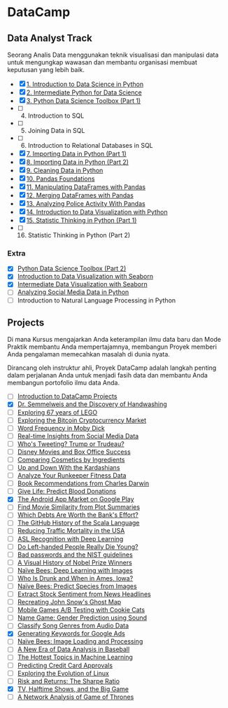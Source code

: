 # DataCamp

## Data Analyst Track

Seorang Analis Data menggunakan teknik visualisasi dan manipulasi data untuk mengungkap wawasan dan membantu organisasi membuat keputusan yang lebih baik.

- [x] [1.  Introduction to Data Science in Python](https://github.com/tommypratama/datacamp/tree/master/Introduction%20to%20Python)
- [x] [2.  Intermediate Python for Data Science](https://github.com/tommypratama/datacamp/tree/master/Intermediate%20Python%20for%20Data%20Science)
- [x] [3.  Python Data Science Toolbox (Part 1)](https://github.com/tommypratama/datacamp/tree/master/Python%20Data%20Science%20Toolbox%20(Part%201))
- [ ] 4.  Introduction to SQL
- [ ] 5.  Joining Data in SQL
- [ ] 6.  Introduction to Relational Databases in SQL
- [x] [7.  Importing Data in Python (Part 1)](https://github.com/tommypratama/datacamp/tree/master/Importing%20Data%20in%20Python%20(Part%201))
- [x] [8.  Importing Data in Python (Part 2)](https://github.com/tommypratama/datacamp/tree/master/Importing%20Data%20in%20Python%20(Part%202))
- [x] [9.  Cleaning Data in Python](https://github.com/tommypratama/datacamp/tree/master/Cleaning%20Data%20in%20Python)
- [x] [10. Pandas Foundations](https://github.com/tommypratama/datacamp/tree/master/Pandas%20Foundations)
- [x] [11. Manipulating DataFrames with Pandas](https://github.com/tommypratama/datacamp/tree/master/Manipulating%20DataFrames%20with%20pandas)
- [x] [12. Merging DataFrames with Pandas](https://github.com/tommypratama/datacamp/tree/master/Merging%20DataFrames%20with%20pandas)
- [x] [13. Analyzing Police Activity With Pandas](https://github.com/tommypratama/datacamp/tree/master/Analyzing%20Police%20Activity%20with%20pandas)
- [x] [14. Introduction to Data Visualization with Python](https://github.com/tommypratama/datacamp/tree/master/Introduction%20to%20Data%20Visualization%20in%20Python)
- [x] [15. Statistic Thinking in Python (Part 1)](https://github.com/tommypratama/datacamp/tree/master/Statistical%20Thinking%20in%20Python%20(Part%201))
- [ ] 16. Statistic Thinking in Python (Part 2)

### Extra

- [x] [Python Data Science Toolbox (Part 2)](https://github.com/tommypratama/datacamp/tree/master/Python%20Data%20Science%20Toolbox%20(Part%202))
- [x] [Introduction to Data Visualization with Seaborn](https://github.com/tommypratama/datacamp/tree/master/Introduction%20to%20Data%20Visualization%20with%20Seaborn)
- [x] [Intermediate Data Visualization with Seaborn](https://github.com/tommypratama/datacamp/tree/master/Intermediate%20Data%20Visualization%20with%20Seaborn)
- [ ] [Analyzing Social Media Data in Python](https://github.com/tommypratama/datacamp/tree/master/Analyzing%20Social%20Media%20Data%20in%20Python)
- [ ] Introduction to Natural Language Processing in Python

## Projects

Di mana Kursus mengajarkan Anda keterampilan ilmu data baru dan Mode Praktik membantu Anda mempertajamnya, membangun Proyek memberi Anda pengalaman memecahkan masalah di dunia nyata.

Dirancang oleh instruktur ahli, Proyek DataCamp adalah langkah penting dalam perjalanan Anda untuk menjadi fasih data dan membantu Anda membangun portofolio ilmu data Anda.

- [ ] [Introduction to DataCamp Projects](https://www.datacamp.com/projects/33)
- [x] [Dr. Semmelweis and the Discovery of Handwashing](https://www.datacamp.com/projects/20)
- [ ] [Exploring 67 years of LEGO](https://www.datacamp.com/projects/10)
- [ ] [Exploring the Bitcoin Cryptocurrency Market](https://www.datacamp.com/projects/82)
- [ ] [Word Frequency in Moby Dick](https://www.datacamp.com/projects/38)
- [ ] [Real-time Insights from Social Media Data](https://www.datacamp.com/projects/760)
- [ ] [Who's Tweeting? Trump or Trudeau?](https://www.datacamp.com/projects/467)
- [ ] [Disney Movies and Box Office Success](https://www.datacamp.com/projects/740)
- [ ] [Comparing Cosmetics by Ingredients](https://www.datacamp.com/projects/695)
- [ ] [Up and Down With the Kardashians](https://www.datacamp.com/projects/538)
- [ ] [Analyze Your Runkeeper Fitness Data](https://www.datacamp.com/projects/727)
- [ ] [Book Recommendations from Charles Darwin](https://www.datacamp.com/projects/607)
- [ ] [Give Life: Predict Blood Donations](https://www.datacamp.com/projects/646)
- [x] [The Android App Market on Google Play](https://www.datacamp.com/projects/619)
- [ ] [Find Movie Similarity from Plot Summaries](https://www.datacamp.com/projects/648)
- [ ] [Which Debts Are Worth the Bank's Effort?](https://www.datacamp.com/projects/504)
- [ ] [The GitHub History of the Scala Language](https://www.datacamp.com/projects/163)
- [ ] [Reducing Traffic Mortality in the USA](https://www.datacamp.com/projects/462)
- [ ] [ASL Recognition with Deep Learning](https://www.datacamp.com/projects/509)
- [ ] [Do Left-handed People Really Die Young?](https://www.datacamp.com/projects/479)
- [ ] [Bad passwords and the NIST guidelines](https://www.datacamp.com/projects/141)
- [ ] [A Visual History of Nobel Prize Winners](https://www.datacamp.com/projects/441)
- [ ] [Naïve Bees: Deep Learning with Images](https://www.datacamp.com/projects/555)
- [ ] [Who Is Drunk and When in Ames, Iowa?](https://www.datacamp.com/projects/475)
- [ ] [Naïve Bees: Predict Species from Images](https://www.datacamp.com/projects/412)
- [ ] [Extract Stock Sentiment from News Headlines](https://www.datacamp.com/projects/611)
- [ ] [Recreating John Snow's Ghost Map](https://www.datacamp.com/projects/132)
- [ ] [Mobile Games A/B Testing with Cookie Cats](https://www.datacamp.com/projects/184)
- [ ] [Name Game: Gender Prediction using Sound](https://www.datacamp.com/projects/97)
- [ ] [Classify Song Genres from Audio Data](https://www.datacamp.com/projects/449)
- [x] [Generating Keywords for Google Ads](https://www.datacamp.com/projects/400)
- [ ] [Naïve Bees: Image Loading and Processing](https://www.datacamp.com/projects/374)
- [ ] [A New Era of Data Analysis in Baseball](https://www.datacamp.com/projects/250)
- [ ] [The Hottest Topics in Machine Learning](https://www.datacamp.com/projects/158)
- [ ] [Predicting Credit Card Approvals](https://www.datacamp.com/projects/558)
- [ ] [Exploring the Evolution of Linux](https://www.datacamp.com/projects/111)
- [ ] [Risk and Returns: The Sharpe Ratio](https://www.datacamp.com/projects/66)
- [x] [TV, Halftime Shows, and the Big Game](https://www.datacamp.com/projects/684)
- [ ] [A Network Analysis of Game of Thrones](https://www.datacamp.com/projects/76)